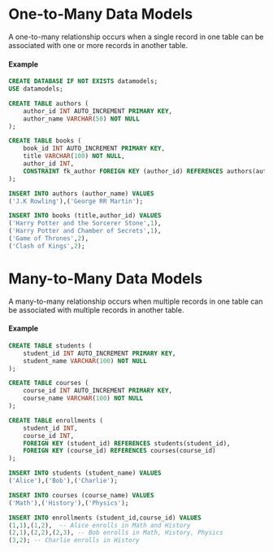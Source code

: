# One-to-Many Data Models

A one-to-many relationship occurs when a single record in one table can be associated with one or more records in another table.

#### Example

```sql
CREATE DATABASE IF NOT EXISTS datamodels;
USE datamodels;

CREATE TABLE authors (
    author_id INT AUTO_INCREMENT PRIMARY KEY,
    author_name VARCHAR(50) NOT NULL
);

CREATE TABLE books (
    book_id INT AUTO_INCREMENT PRIMARY KEY,
    title VARCHAR(100) NOT NULL,
    author_id INT,
    CONSTRAINT fk_author FOREIGN KEY (author_id) REFERENCES authors(author_id)
);

INSERT INTO authors (author_name) VALUES 
('J.K Rowling'),('George RR Martin');

INSERT INTO books (title,author_id) VALUES
('Harry Potter and the Sorcerer Stone',1),
('Harry Potter and Chamber of Secrets',1),
('Game of Thrones',2),
('Clash of Kings',2);
```

# Many-to-Many Data Models

A many-to-many relationship occurs when multiple records in one table can be associated with multiple records in another table.

#### Example

```sql
CREATE TABLE students (
    student_id INT AUTO_INCREMENT PRIMARY KEY,
    student_name VARCHAR(100) NOT NULL
);

CREATE TABLE courses (
    course_id INT AUTO_INCREMENT PRIMARY KEY,
    course_name VARCHAR(100) NOT NULL
);

CREATE TABLE enrollments (
    student_id INT,
    course_id INT,
    FOREIGN KEY (student_id) REFERENCES students(student_id),
    FOREIGN KEY (course_id) REFERENCES courses(course_id)
);

INSERT INTO students (student_name) VALUES 
('Alice'),('Bob'),('Charlie');

INSERT INTO courses (course_name) VALUES
('Math'),('History'),('Physics');

INSERT INTO enrollments (student_id,course_id) VALUES
(1,1),(1,2),  -- Alice enrolls in Math and History
(2,1),(2,2),(2,3), -- Bob enrolls in Math, History, Physics
(3,2); -- Charlie enrolls in History
```